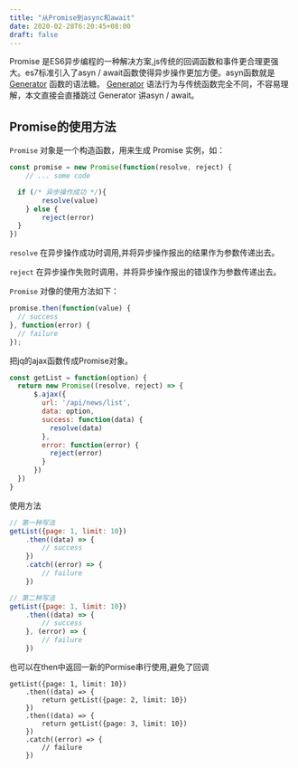 ```yaml
---
title: "从Promise到async和await"
date: 2020-02-28T6:20:45+08:00
draft: false
---
```


Promise 是ES6异步编程的一种解决方案,js传统的回调函数和事件更合理更强大。es7标准引入了asyn / await函数使得异步操作更加方便。asyn函数就是 [Generator](https://es6.ruanyifeng.com/#docs/generator) 函数的语法糖。 [Generator](https://es6.ruanyifeng.com/#docs/generator) 语法行为与传统函数完全不同，不容易理解，本文直接会直播跳过 Generator 讲asyn / await。

## Promise的使用方法

`Promise` 对象是一个构造函数，用来生成 Promise 实例，如：

```javascript
const promise = new Promise(function(resolve, reject) {
    // ... some code

  if (/* 异步操作成功 */){
		resolve(value)
	} else {
		reject(error)
  }
})
```

`resolve` 在异步操作成功时调用,并将异步操作报出的结果作为参数传递出去。

`reject` 在异步操作失败时调用，并将异步操作报出的错误作为参数传递出去。

`Promise` 对像的使用方法如下：

```javascript
promise.then(function(value) {
  // success
}, function(error) {
  // failure
});
```

把jq的ajax函数传成Promise对象。

```javascript
const getList = function(option) {
  return new Promise((resolve, reject) => {
      $.ajax({
        url: '/api/news/list',
        data: option,
        success: function(data) {
          resolve(data)
        },
        error: function(error) {
          reject(error)
        }
      })
  })
}
```

使用方法

```javascript
// 第一种写法
getList({page: 1, limit: 10})
	.then((data) => {
		// success
	})
	.catch((error) => {
		// failure 
	})

// 第二种写法
getList({page: 1, limit: 10})
	.then((data) => {
		// success
	}, (error) => {
		// failure 
	})
```

也可以在then中返回一新的Pormise串行使用,避免了回调

```
getList({page: 1, limit: 10})
	.then((data) => {
		return getList({page: 2, limit: 10})
	})
	.then((data) => {
		return getList({page: 3, limit: 10})
	})
	.catch((error) => {
		// failure 
	})
```



